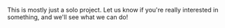 This is mostly just a solo project.  Let us know if you're really interested in something, and we'll see what we can do!
